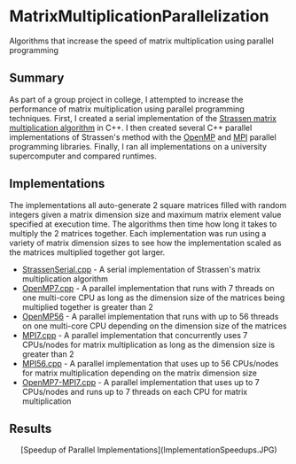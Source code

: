 # MatrixMultiplicationParallelization
Algorithms that increase the speed of matrix multiplication using parallel programming

## Summary
As part of a group project in college,  I attempted to increase the performance of matrix multiplication using parallel programming techniques. First, I created a serial implementation of the [Strassen matrix multiplication algorithm](https://iq.opengenus.org/strassens-matrix-multiplication-algorithm/) in C++. I then created several C++ parallel implementations of Strassen's method with the [OpenMP](https://en.wikipedia.org/wiki/OpenMP) and [MPI](https://en.wikipedia.org/wiki/Message_Passing_Interface) parallel programming libraries. Finally, I ran all implementations on a university supercomputer and compared runtimes.

## Implementations
The implementations all auto-generate 2 square matrices filled with random integers given a matrix dimension size and maximum matrix element value specified at execution time. The algorithms then time how long it takes to multiply the 2 matrices together. Each implementation was run using a variety of matrix dimension sizes to see how the implementation scaled as the matrices multiplied together got larger.

* [StrassenSerial.cpp](StrassenSerial.cpp) - A serial implementation of Strassen's matrix multiplication algorithm
* [OpenMP7.cpp](OpenMP7.cpp) - A parallel implementation that runs with 7 threads on one multi-core CPU as long as the dimension size of the matrices being multiplied together is greater than 2
* [OpenMP56](OpenMP56.cpp) - A parallel implementation that runs with up to 56 threads on one multi-core CPU depending on the dimension size of the matrices
* [MPI7.cpp](MPI7.cpp) - A parallel implementation that concurrently uses 7 CPUs/nodes for matrix multiplication as long as the dimension size is greater than 2 
* [MPI56.cpp](MPI56.cpp) - A parallel implementation that uses up to 56 CPUs/nodes for matrix multiplication depending on the matrix dimension size
* [OpenMP7-MPI7.cpp](OpenMP7-MPI7.cpp) - A parallel implementation that uses up to 7 CPUs/nodes and runs up to 7 threads on each CPU for matrix multiplication

## Results

<p style="text-align: center;">[Speedup of Parallel Implementations](ImplementationSpeedups.JPG)</p>
